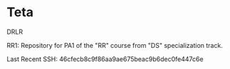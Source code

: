 Teta
====
DRLR

RR1: Repository for PA1 of the "RR" course from "DS" specialization track.

Last Recent SSH: 46cfecb8c9f86aa9ae675beac9b6dec0fe447c6e
